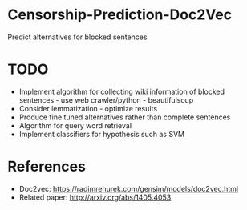# Censorship-Prediction-Doc2Vec
Predict alternatives for blocked sentences

# TODO
* Implement algorithm for collecting wiki information of blocked sentences - use web crawler/python - beautifulsoup
* Consider lemmatization - optimize results
* Produce fine tuned alternatives rather than complete sentences
* Algorithm for query word retrieval 
* Implement classifiers for hypothesis such as SVM

# References
* Doc2vec: https://radimrehurek.com/gensim/models/doc2vec.html
* Related paper: http://arxiv.org/abs/1405.4053

